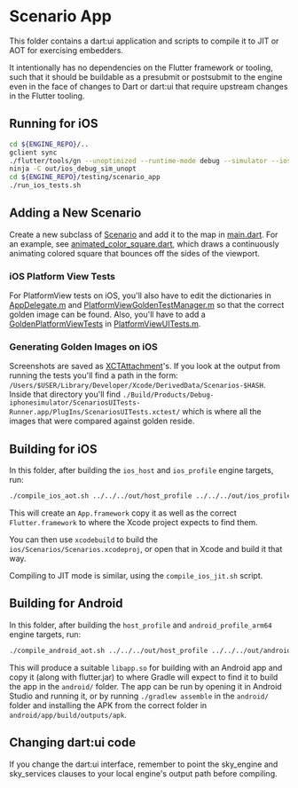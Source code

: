 # Scenario App

This folder contains a dart:ui application and scripts to compile it to JIT or
AOT for exercising embedders.

It intentionally has no dependencies on the Flutter framework or tooling, such
that it should be buildable as a presubmit or postsubmit to the engine even in
the face of changes to Dart or dart:ui that require upstream changes in the
Flutter tooling.

## Running for iOS

```sh
cd ${ENGINE_REPO}/..
gclient sync
./flutter/tools/gn --unoptimized --runtime-mode debug --simulator --ios
ninja -C out/ios_debug_sim_unopt
cd ${ENGINE_REPO}/testing/scenario_app
./run_ios_tests.sh
```

## Adding a New Scenario

Create a new subclass of [Scenario](https://github.com/flutter/engine/blob/5d9509ae056b04c30295df27f201f31af9777842/testing/scenario_app/lib/src/scenario.dart#L9) and add it to the
map in [main.dart](https://github.com/flutter/engine/blob/5d9509ae056b04c30295df27f201f31af9777842/testing/scenario_app/lib/main.dart#L17). For an example, see [animated_color_square.dart](https://github.com/flutter/engine/blob/5d9509ae056b04c30295df27f201f31af9777842/testing/scenario_app/lib/src/animated_color_square.dart#L15), which draws
a continuously animating colored square that bounces off the sides of the
viewport.

### iOS Platform View Tests

For PlatformView tests on iOS, you'll also have to edit the dictionaries in
[AppDelegate.m](https://github.com/flutter/engine/blob/5d9509ae056b04c30295df27f201f31af9777842/testing/scenario_app/ios/Scenarios/Scenarios/AppDelegate.m#L29) and [PlatformViewGoldenTestManager.m](https://github.com/flutter/engine/blob/5d9509ae056b04c30295df27f201f31af9777842/testing/scenario_app/ios/Scenarios/ScenariosUITests/PlatformViewGoldenTestManager.m#L24) so that the correct golden image can be found.  Also, you'll have to add a [GoldenPlatformViewTests](https://github.com/flutter/engine/blob/5d9509ae056b04c30295df27f201f31af9777842/testing/scenario_app/ios/Scenarios/ScenariosUITests/GoldenPlatformViewTests.h#L18) in [PlatformViewUITests.m](https://github.com/flutter/engine/blob/af2ffc02b72af2a89242ca3c89e18269b1584ce5/testing/scenario_app/ios/Scenarios/ScenariosUITests/PlatformViewUITests.m).

### Generating Golden Images on iOS

Screenshots are saved as
[XCTAttachment](https://developer.apple.com/documentation/xctest/activities_and_attachments/adding_attachments_to_tests_and_activities?language=objc)'s.
If you look at the output from running the tests you'll find a path in the form:
`/Users/$USER/Library/Developer/Xcode/DerivedData/Scenarios-$HASH`.
Inside that directory you'll find
`./Build/Products/Debug-iphonesimulator/ScenariosUITests-Runner.app/PlugIns/ScenariosUITests.xctest/` which is where all the images that were
compared against golden reside.

## Building for iOS

In this folder, after building the `ios_host` and `ios_profile` engine targets,
run:

```bash
./compile_ios_aot.sh ../../../out/host_profile ../../../out/ios_profile/clang_x64/
```

This will create an `App.framework` copy it as well as the correct
`Flutter.framework` to where the Xcode project expects to find them.

You can then use `xcodebuild` to build the `ios/Scenarios/Scenarios.xcodeproj`,
or open that in Xcode and build it that way.

Compiling to JIT mode is similar, using the `compile_ios_jit.sh` script.

## Building for Android

In this folder, after building the `host_profile` and `android_profile_arm64`
engine targets, run:

```bash
./compile_android_aot.sh ../../../out/host_profile ../../../out/android_profile_arm64/clang_x64/
```

This will produce a suitable `libapp.so` for building with an Android app and
copy it (along with flutter.jar) to where Gradle will expect to find it to build
the app in the `android/` folder. The app can be run by opening it in Android
Studio and running it, or by running `./gradlew assemble` in the `android/`
folder and installing the APK from the correct folder in
`android/app/build/outputs/apk`.

## Changing dart:ui code

If you change the dart:ui interface, remember to point the sky_engine and
sky_services clauses to your local engine's output path before compiling.
